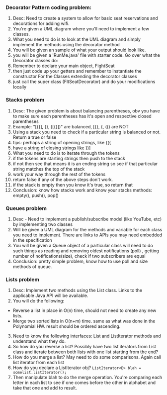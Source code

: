 ### Decorator Pattern coding problem:
1) Desc: Need to create a system to allow for basic seat reservations and decorations for adding wifi.
2) You're given a UML diagram where you'll need to implement a few classes.  
3) What you need to do is to look at the UML diagram and simply implement the methods using the decorator method
4) You will be given an sample of what your output should look like.
5) you will be given a 'RunMe.java' file with starter code.
Go over what the Decorator classes do:
1) Remember to declare your main object, FightSeat
2) then just code up your getters and remember to instantiate the constructor
For the Classes extending the decorator classes
1) just call the super class (FltSeatDecorator) and do your modifications locally

### Stacks problem
1) Desc: The given problem is about balancing parentheses, obv you have to make sure each parentheses has it's open and respective closed parentheses
2) Example: "[{}], {}, ([{}])" are balanced, [{}, {, ({) are NOT
3) Using a stack you need to check if a particular string is balanced or not.  Return a true or false
4) tips: perhaps a string of opening strings, like {({
5) have a string of closing strings like })]
6) What you need to do is to iterate through the tokens
7) if the tokens are starting strings then push to the stack
8) if not then see that means it is an ending string so see if that particular string matches the top of the stack
9) work your way through the rest of the tokens
10) return false if any of the above steps don't work.
11) if the stack is empty then you know it's true, so return that
12) Conclusion: know how stacks work and know your stacks methods: empty(), push(), pop()

### Queues problem
1) Desc - Need to implement a publish/subscribe model (like YouTube, etc) by implementing two classes 
2) Will be given a UML diagram for the methods and variable for each class you need to implement.  There are links to APIs you may need embedded in the specification
3) You will be given a Queue object of a particular class will need to do such things as reading and removing oldest notifications (poll) , getting number of notifications(size),
check if two subscribers are equal
4) Conclusion: pretty simple problem, know how to use poll and size methods of queue.

### Lists problem
1) Desc:  Implement two methods using the List class. Links to the applicable Java API will be available.
2) You will do the following:
- Reverse a list in place in O(n) time, should not need to create any new lists.
- Merge two sorted lists in O(n+m) time. same as what was done in the Polynomial HW. result should be ordered ascending.
3) Need to know the following interfaces: List and ListIterator methods and understand what they do.  
3) So how do you reverse a list?  Possibly have two list iterators from List class and iterate between both lists with one list starting from the end?
4) How do you merge a list?  May need to do some comparisons.  Again call list iterator from each list 
5) How do you declare a ListIterator obj? `ListIterator<E> blah = somelist.listIterator();`
6) Then manipulate blah to do the merge operation. You're comparing each letter in each list to see if one comes before the other in alphabet and take that one and add to result.
